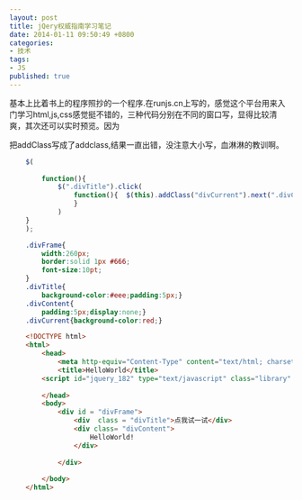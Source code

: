 ```yaml
---
layout: post
title: jQery权威指南学习笔记
date: 2014-01-11 09:50:49 +0800
categories:
- 技术
tags:
- JS
published: true
---
```


基本上比着书上的程序照抄的一个程序.在runjs.cn上写的，感觉这个平台用来入门学习html,js,css感觉挺不错的，三种代码分别在不同的窗口写，显得比较清爽，其次还可以实时预览。因为

把addClass写成了addclass,结果一直出错，没注意大小写，血淋淋的教训啊。

```js
    $(
    	
    	function(){
    		$(".divTitle").click(
    			function(){	 $(this).addClass("divCurrent").next(".divContent").css("display","block");
    			}	
    		)
    }
    );
```

```css
    .divFrame{
    	width:260px;
    	border:solid 1px #666;
    	font-size:10pt;
    }
    .divTitle{
    	background-color:#eee;padding:5px;}
    .divContent{
    	padding:5px;display:none;}
    .divCurrent{background-color:red;}

```

```html
    <!DOCTYPE html>
    <html>
    	<head>
    		<meta http-equiv="Content-Type" content="text/html; charset=UTF-8">
    		<title>HelloWorld</title>
    	<script id="jquery_182" type="text/javascript" class="library" src="/js/sandbox/jquery/jquery-1.8.2.min.js"></script>
     
    	</head>
    	<body>
    		<div id = "divFrame">
    			<div  class = "divTitle">点我试一试</div>
    			<div class= "divContent">
    				HelloWorld!
    			</div>
    			
    		</div>
    			
    	</body>
    </html>
```
